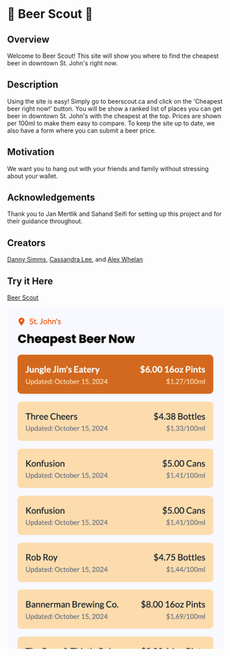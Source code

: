 # :beers: Beer Scout :beers:

## Overview 
Welcome to Beer Scout! This site will show you where to find the cheapest beer in downtown St. John's right now.

## Description
Using the site is easy! Simply go to beerscout.ca and click on the 'Cheapest beer right now!' button. You will be show a ranked list of places you can get beer in downtown St. John's with the cheapest at the top. Prices are shown per 100ml to make them easy to compare. To keep the site up to date, we also have a form where you can submit a beer price.

## Motivation
We want you to hang out with your friends and family without stressing about your wallet.

## Acknowledgements
Thank you to Jan Mertlik and Sahand Seifi for setting up this project and for their guidance throughout.

## Creators
<a href="https://github.com/GreyNewfie">Danny Simms</a>, <a href="https://github.com/casslee1">Cassandra Lee</a>, and <a href="https://github.com/Awhalen1999">Alex Whelan</a>

## Try it Here
<a href="https://beerscout.ca/">Beer Scout</a>

![image](https://github.com/Awhalen1999/beer-scout/blob/main/public/beer-price-list-570x900.png)
